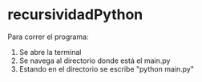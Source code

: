# recursividadPython

Para correr el programa:

1. Se abre la terminal
2. Se navega al directorio donde está el main.py
3. Estando en el directorio se escribe "python main.py"
